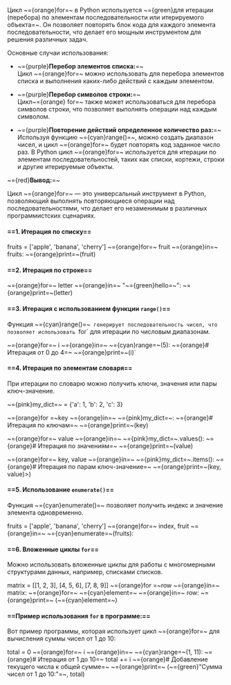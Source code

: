 Цикл ~={orange}for=~ в Python используется ~={green}для итерации (перебора) по элементам последовательности или итерируемого объекта=~. Он позволяет повторять блок кода для каждого элемента последовательности, что делает его мощным инструментом для решения различных задач. 

Основные случаи использования:

- ~={purple}**Перебор элементов списка:**=~    
Цикл ~={orange}for=~ можно использовать для перебора элементов списка и выполнения каких-либо действий с каждым элементом. 

- ~={purple}**Перебор символов строки:**=~   
Цикл~={orange} for=~ также может использоваться для перебора символов строки, что позволяет выполнять операции над каждым символом. 
- ~={purple}**Повторение действий определенное количество раз:**=~
   Используя функцию ~={cyan}range()=~, можно создать диапазон чисел, и цикл ~={orange}for=~ будет повторять код заданное число раз. В Python цикл ~={orange}for=~ используется для итерации по элементам последовательностей, таких как списки, кортежи, строки и другие итерируемые объекты.
   
~={red}**Вывод:**=~

Цикл ~={orange}for=~ — это универсальный инструмент в Python, позволяющий выполнять повторяющиеся операции над последовательностями, что делает его незаменимым в различных программистских сценариях.

#### ==1. Итерация по списку==

fruits = ['apple', 'banana', 'cherry']
~={orange}for=~ fruit ~={orange}in=~ fruits:
~={orange}print=~(fruit)


#### ==2. Итерация по строке==

~={orange}for=~ letter ~={orange}in=~ "~={green}hello=~":
~={orange}print=~(letter)

#### ==3. Итерация с использованием функции `range()`==

Функция ~={cyan}range()=~` генерирует последовательность чисел, что позволяет использовать `for` для итерации по числовым диапазонам.

~={orange}for=~ i ~={orange}in=~ ~={cyan}range=~(5): ~={orange}# Итерация от 0 до 4=~
~={orange}print=~(i)`

#### ==4. Итерация по элементам словаря==

При итерации по словарю можно получить ключи, значения или пары ключ-значение.

~={pink}my_dict=~ = {'a': 1, 'b': 2, 'c': 3}

~={orange}for =~key ~={orange}in=~ ~={pink}my_dict=~: ~={orange}# Итерация по ключам=~
    ~={orange}print=~(key)

~={orange}for=~ value ~={orange}in=~ ~={pink}my_dict=~.values(): ~={orange}# Итерация по значениям=~
~={orange}print=~(value)

~={orange}for=~ key, value ~={orange}in=~ ~={pink}my_dict=~.items():  ~={orange}# Итерация по парам ключ-значение=~
~={orange}print=~(key, value)>)


#### ==5. Использование `enumerate()`==

Функция ~={cyan}enumerate()=~ позволяет получить индекс и значение элемента одновременно.

fruits = ['apple', 'banana', 'cherry']
~={orange}for=~ index, fruit ~={orange}in=~ ~={cyan}enumerate=~(fruits):


#### ==6. Вложенные циклы `for`==

Можно использовать вложенные циклы для работы с многомерными структурами данных, например, списками списков.

matrix = [[1, 2, 3], [4, 5, 6], [7, 8, 9]]
~={orange}for =~row ~={orange}in=~ matrix:
~={orange}for=~ ~={cyan}element=~ ~={orange}in=~ row:
~={orange}print=~ (~={cyan}element=~)


#### ==Пример использования `for` в программе:==

Вот пример программы, которая использует цикл ~={orange}for=~ для вычисления суммы чисел от 1 до 10:

total = 0
~={orange}for=~ i ~={orange}in=~ ~={cyan}range=~(1, 11): ~={orange}# Итерация от 1 до 10=~
total += i ~={orange}# Добавление текущего числа к общей сумме=~
~={orange}print=~ (~={green}"Сумма чисел от 1 до 10:"=~, total)